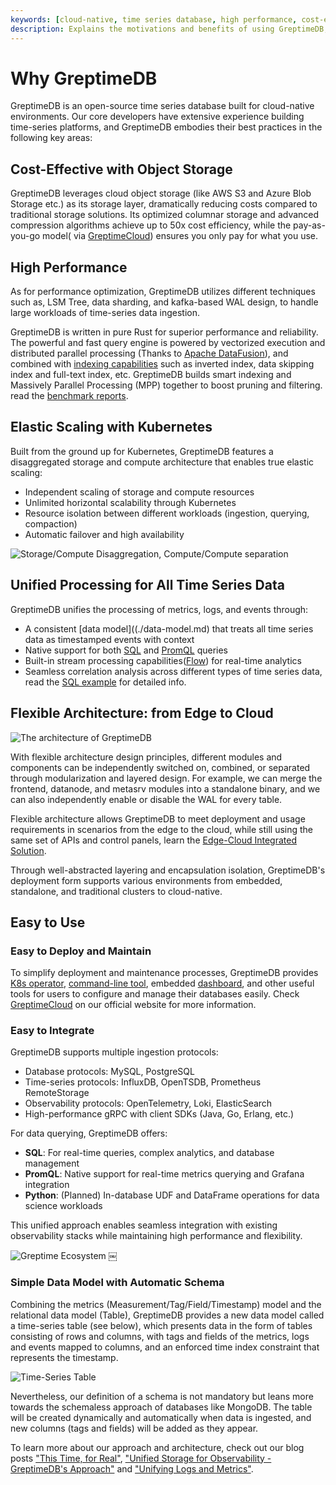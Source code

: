 ```yaml
---
keywords: [cloud-native, time series database, high performance, cost-effective, unified design]
description: Explains the motivations and benefits of using GreptimeDB, including its unified design for metrics, logs, and events, cloud-native architecture, cost-effectiveness, high performance, and ease of use. It highlights key features and deployment strategies.
---
```



# Why GreptimeDB

GreptimeDB is an open-source time series database built for cloud-native environments. Our core developers have extensive experience building time-series platforms, and GreptimeDB embodies their best practices in the following key areas:

## Cost-Effective with Object Storage

GreptimeDB leverages cloud object storage (like AWS S3 and Azure Blob Storage etc.) as its storage layer, dramatically reducing costs compared to traditional storage solutions. Its optimized columnar storage and advanced compression algorithms achieve up to 50x cost efficiency, while the pay-as-you-go model( via [GreptimeCloud](https://greptime.com/product/cloud)) ensures you only pay for what you use.

## High Performance

As for performance optimization, GreptimeDB utilizes different techniques such as, LSM Tree, data sharding, and kafka-based WAL design, to handle large workloads of time-series data ingestion.

GreptimeDB is written in pure Rust for superior performance and reliability. The powerful and fast query engine is powered by vectorized execution and distributed parallel processing (Thanks to [Apache DataFusion](https://datafusion.apache.org/)), and combined with [indexing capabilities](/user-guide/manage-data/data-index) such as inverted index, data skipping index and full-text index, etc. GreptimeDB builds smart indexing and Massively Parallel Processing (MPP) together to boost pruning and filtering. read the [benchmark reports](https://www.greptime.com/blogs/2024-09-09-report-summary).

## Elastic Scaling with Kubernetes

Built from the ground up for Kubernetes, GreptimeDB features a disaggregated storage and compute architecture that enables true elastic scaling:

- Independent scaling of storage and compute resources
- Unlimited horizontal scalability through Kubernetes
- Resource isolation between different workloads (ingestion, querying, compaction)
- Automatic failover and high availability

![Storage/Compute Disaggregation, Compute/Compute separation](/storage-compute-disaggregation-compute-compute-separation.png)

## Unified Processing for All Time Series Data

GreptimeDB unifies the processing of metrics, logs, and events through:

- A consistent [data model]((./data-model.md) that treats all time series data as timestamped events with context
- Native support for both [SQL](/user-guide/query-data/sql.md) and [PromQL](/user-guide/query-data/promql.md) queries
- Built-in stream processing capabilities([Flow](/user-guide/flow-computation/overview.md)) for real-time analytics
- Seamless correlation analysis across different types of time series data, read the [SQL example](/user-guide/overview.md#sql-query-example) for detailed info.

## Flexible Architecture: from Edge to Cloud

![The architecture of GreptimeDB](/architecture-2.png)

With flexible architecture design principles, different modules and components can be independently switched on, combined, or separated through modularization and layered design.
For example, we can merge the frontend, datanode, and metasrv modules into a standalone binary, and we can also independently enable or disable the WAL for every table.

Flexible architecture allows GreptimeDB to meet deployment and usage requirements in scenarios from the edge to the cloud, while still using the same set of APIs and control panels, learn the [Edge-Cloud Integrated Solution](https://greptime.com/product/carcloud).

Through well-abstracted layering and encapsulation isolation, GreptimeDB's deployment form supports various environments from embedded, standalone, and traditional clusters to cloud-native.

## Easy to Use

### Easy to Deploy and Maintain

To simplify deployment and maintenance processes, GreptimeDB provides [K8s operator](https://github.com/GreptimeTeam/greptimedb-operator), [command-line tool](https://github.com/GreptimeTeam/gtctl), embedded [dashboard](https://github.com/GreptimeTeam/dashboard), and other useful tools for users to configure and manage their databases easily. Check [GreptimeCloud](https://greptime.com/product/cloud) on our official website for more information.

### Easy to Integrate

GreptimeDB supports multiple ingestion protocols:
- Database protocols: MySQL, PostgreSQL
- Time-series protocols: InfluxDB, OpenTSDB, Prometheus RemoteStorage
- Observability protocols: OpenTelemetry, Loki, ElasticSearch
- High-performance gRPC with client SDKs (Java, Go, Erlang, etc.)

For data querying, GreptimeDB offers:
- **SQL**: For real-time queries, complex analytics, and database management
- **PromQL**: Native support for real-time metrics querying and Grafana integration
- **Python**: (Planned) In-database UDF and DataFrame operations for data science workloads

This unified approach enables seamless integration with existing observability stacks while maintaining high performance and flexibility.

![Greptime Ecosystem](/greptime-ecosystem.png)
￼
### Simple Data Model with Automatic Schema

Combining the metrics (Measurement/Tag/Field/Timestamp) model and the relational data model (Table), GreptimeDB provides a new data model called a time-series table (see below), which presents data in the form of tables consisting of rows and columns, with tags and fields of the metrics, logs and events mapped to columns, and an enforced time index constraint that represents the timestamp.

![Time-Series Table](/time-series-table.png)

Nevertheless, our definition of a schema is not mandatory but leans more towards the schemaless approach of databases like MongoDB.
The table will be created dynamically and automatically when data is ingested, and new columns (tags and fields) will be added as they appear.

To learn more about our approach and architecture, check out our blog posts ["This Time, for Real"](https://greptime.com/blogs/2022-11-15-this-time-for-real), ["Unified Storage for Observability - GreptimeDB's Approach"](https://greptime.com/blogs/2024-12-24-observability) and ["Unifying Logs and Metrics"](https://greptime.com/blogs/2024-06-25-logs-and-metrics).